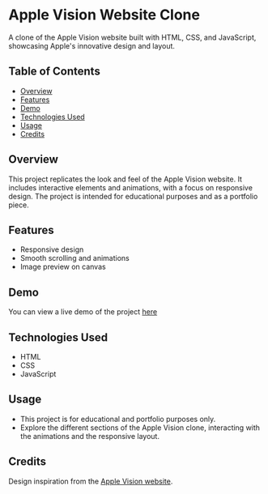 # Apple Vision Website Clone

A clone of the Apple Vision website built with HTML, CSS, and JavaScript, showcasing Apple's innovative design and layout.

## Table of Contents
- [Overview](#overview)
- [Features](#features)
- [Demo](#demo)
- [Technologies Used](#technologies-used)
- [Usage](#usage)
- [Credits](#credits)

## Overview
This project replicates the look and feel of the Apple Vision website. It includes interactive elements and animations, with a focus on responsive design. The project is intended for educational purposes and as a portfolio piece.

## Features
- Responsive design
- Smooth scrolling and animations
- Image preview on canvas

## Demo
You can view a live demo of the project [here](https://visionlpclone.netlify.app/) 
## Technologies Used
- HTML
- CSS
- JavaScript

## Usage
- This project is for educational and portfolio purposes only.
- Explore the different sections of the Apple Vision clone, interacting with the animations and the responsive layout.

## Credits
Design inspiration from the [Apple Vision website](https://www.apple.com/vision/).

